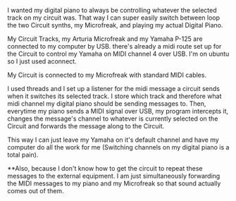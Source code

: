 I wanted my digital piano to always be controlling whatever the selected track on my circuit was. 
That way I can super easily switch between loop the two Circuit synths, my Microfreak, and playing my 
actual Digital Piano. 

My Circuit Tracks, my Arturia Microfreak and my Yamaha P-125 are connected to my computer by USB. there's already a midi route
set up for the Circuit to control my Yamaha on MIDI channel 4 over USB. I'm on ubuntu so I just used aconnect.

My Circuit is connected to my Microfreak with standard MIDI cables.  

I used threads and I set up a listener for the midi message a circuit sends when it switches its selected
track. I store which track and therefore what midi channel my digital piano should be sending messages to. 
Then, everytime my piano sends a MIDI signal over USB, my program intercepts it, changes the message's channel
to whatever is currently selected on the Circuit and forwards the message along to the Circuit. 

This way I can just leave my Yamaha on it's default channel and have my computer do all the work for me (Switching 
channels on my digital piano is a total pain).

**Also, because I don't know how to get the circuit to repeat these messages to the external equipment. I am just
simultaneously forwarding the MIDI messages to my piano and my Microfreak so that sound actually comes out of them. 
